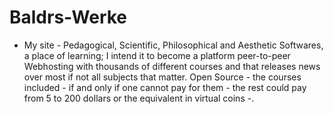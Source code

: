 # Baldrs-Werke
- My site -
Pedagogical, Scientific, Philosophical and Aesthetic Softwares, a place of learning; I intend it to become a platform peer-to-peer Webhosting with thousands of different courses and that releases news over most if not all subjects that matter. Open Source - the courses included - if and only if one cannot pay for them - the rest could pay from 5 to 200 dollars or the equivalent in virtual coins -.
